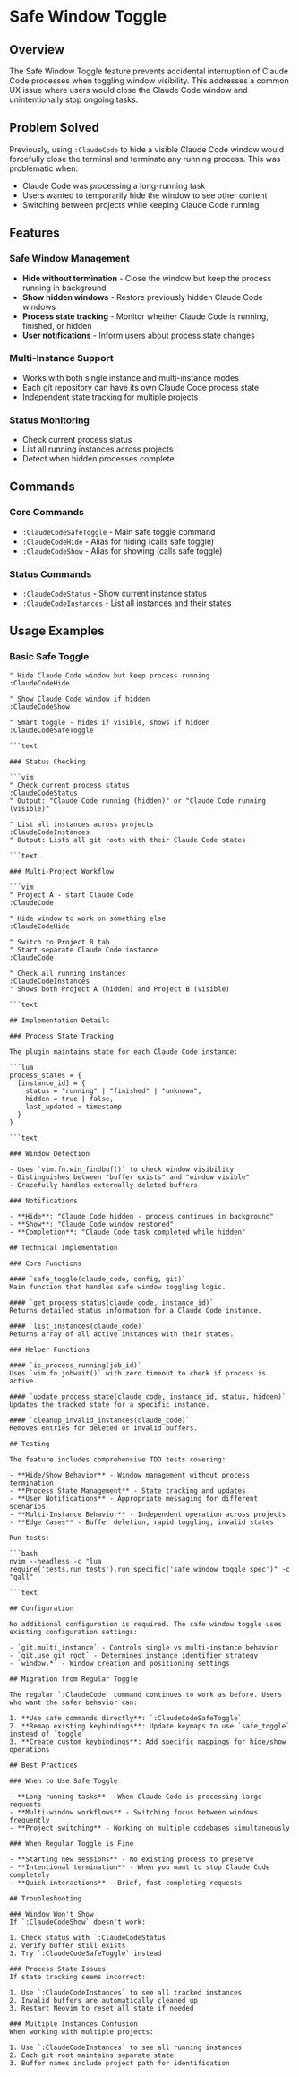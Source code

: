 
# Safe Window Toggle

## Overview

The Safe Window Toggle feature prevents accidental interruption of Claude Code processes when toggling window visibility. This addresses a common UX issue where users would close the Claude Code window and unintentionally stop ongoing tasks.

## Problem Solved

Previously, using `:ClaudeCode` to hide a visible Claude Code window would forcefully close the terminal and terminate any running process. This was problematic when:

- Claude Code was processing a long-running task
- Users wanted to temporarily hide the window to see other content
- Switching between projects while keeping Claude Code running

## Features

### Safe Window Management

- **Hide without termination** - Close the window but keep the process running in background
- **Show hidden windows** - Restore previously hidden Claude Code windows
- **Process state tracking** - Monitor whether Claude Code is running, finished, or hidden
- **User notifications** - Inform users about process state changes

### Multi-Instance Support

- Works with both single instance and multi-instance modes
- Each git repository can have its own Claude Code process state
- Independent state tracking for multiple projects

### Status Monitoring

- Check current process status
- List all running instances across projects
- Detect when hidden processes complete

## Commands

### Core Commands

- `:ClaudeCodeSafeToggle` - Main safe toggle command
- `:ClaudeCodeHide` - Alias for hiding (calls safe toggle)
- `:ClaudeCodeShow` - Alias for showing (calls safe toggle)

### Status Commands

- `:ClaudeCodeStatus` - Show current instance status
- `:ClaudeCodeInstances` - List all instances and their states

## Usage Examples

### Basic Safe Toggle

```vim
" Hide Claude Code window but keep process running
:ClaudeCodeHide

" Show Claude Code window if hidden
:ClaudeCodeShow

" Smart toggle - hides if visible, shows if hidden
:ClaudeCodeSafeToggle

```text

### Status Checking

```vim
" Check current process status
:ClaudeCodeStatus
" Output: "Claude Code running (hidden)" or "Claude Code running (visible)"

" List all instances across projects
:ClaudeCodeInstances
" Output: Lists all git roots with their Claude Code states

```text

### Multi-Project Workflow

```vim
" Project A - start Claude Code
:ClaudeCode

" Hide window to work on something else
:ClaudeCodeHide

" Switch to Project B tab
" Start separate Claude Code instance
:ClaudeCode

" Check all running instances
:ClaudeCodeInstances
" Shows both Project A (hidden) and Project B (visible)

```text

## Implementation Details

### Process State Tracking

The plugin maintains state for each Claude Code instance:

```lua
process_states = {
  [instance_id] = {
    status = "running" | "finished" | "unknown",
    hidden = true | false,
    last_updated = timestamp
  }
}

```text

### Window Detection

- Uses `vim.fn.win_findbuf()` to check window visibility
- Distinguishes between "buffer exists" and "window visible"
- Gracefully handles externally deleted buffers

### Notifications

- **Hide**: "Claude Code hidden - process continues in background"
- **Show**: "Claude Code window restored"
- **Completion**: "Claude Code task completed while hidden"

## Technical Implementation

### Core Functions

#### `safe_toggle(claude_code, config, git)`
Main function that handles safe window toggling logic.

#### `get_process_status(claude_code, instance_id)`
Returns detailed status information for a Claude Code instance.

#### `list_instances(claude_code)`
Returns array of all active instances with their states.

### Helper Functions

#### `is_process_running(job_id)`
Uses `vim.fn.jobwait()` with zero timeout to check if process is active.

#### `update_process_state(claude_code, instance_id, status, hidden)`
Updates the tracked state for a specific instance.

#### `cleanup_invalid_instances(claude_code)`
Removes entries for deleted or invalid buffers.

## Testing

The feature includes comprehensive TDD tests covering:

- **Hide/Show Behavior** - Window management without process termination
- **Process State Management** - State tracking and updates
- **User Notifications** - Appropriate messaging for different scenarios
- **Multi-Instance Behavior** - Independent operation across projects
- **Edge Cases** - Buffer deletion, rapid toggling, invalid states

Run tests:

```bash
nvim --headless -c "lua require('tests.run_tests').run_specific('safe_window_toggle_spec')" -c "qall"

```text

## Configuration

No additional configuration is required. The safe window toggle uses existing configuration settings:

- `git.multi_instance` - Controls single vs multi-instance behavior
- `git.use_git_root` - Determines instance identifier strategy
- `window.*` - Window creation and positioning settings

## Migration from Regular Toggle

The regular `:ClaudeCode` command continues to work as before. Users who want the safer behavior can:

1. **Use safe commands directly**: `:ClaudeCodeSafeToggle`
2. **Remap existing keybindings**: Update keymaps to use `safe_toggle` instead of `toggle`
3. **Create custom keybindings**: Add specific mappings for hide/show operations

## Best Practices

### When to Use Safe Toggle

- **Long-running tasks** - When Claude Code is processing large requests
- **Multi-window workflows** - Switching focus between windows frequently
- **Project switching** - Working on multiple codebases simultaneously

### When Regular Toggle is Fine

- **Starting new sessions** - No existing process to preserve
- **Intentional termination** - When you want to stop Claude Code completely
- **Quick interactions** - Brief, fast-completing requests

## Troubleshooting

### Window Won't Show
If `:ClaudeCodeShow` doesn't work:

1. Check status with `:ClaudeCodeStatus`
2. Verify buffer still exists
3. Try `:ClaudeCodeSafeToggle` instead

### Process State Issues
If state tracking seems incorrect:

1. Use `:ClaudeCodeInstances` to see all tracked instances
2. Invalid buffers are automatically cleaned up
3. Restart Neovim to reset all state if needed

### Multiple Instances Confusion
When working with multiple projects:

1. Use `:ClaudeCodeInstances` to see all running instances
2. Each git root maintains separate state
3. Buffer names include project path for identification

